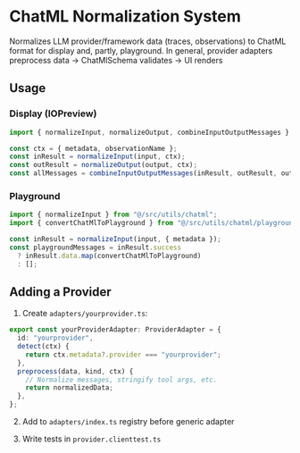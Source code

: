# ChatML Normalization System

Normalizes LLM provider/framework data (traces, observations) to ChatML format for display and, partly, playground.
In general, provider adapters preprocess data → ChatMlSchema validates → UI renders

## Usage

### Display (IOPreview)
```typescript
import { normalizeInput, normalizeOutput, combineInputOutputMessages } from "@/src/utils/chatml";

const ctx = { metadata, observationName };
const inResult = normalizeInput(input, ctx);
const outResult = normalizeOutput(output, ctx);
const allMessages = combineInputOutputMessages(inResult, outResult, output);
```

### Playground
```typescript
import { normalizeInput } from "@/src/utils/chatml";
import { convertChatMlToPlayground } from "@/src/utils/chatml/playgroundConverter";

const inResult = normalizeInput(input, { metadata });
const playgroundMessages = inResult.success
  ? inResult.data.map(convertChatMlToPlayground)
  : [];
```

## Adding a Provider

1. Create `adapters/yourprovider.ts`:
```typescript
export const yourProviderAdapter: ProviderAdapter = {
  id: "yourprovider",
  detect(ctx) {
    return ctx.metadata?.provider === "yourprovider";
  },
  preprocess(data, kind, ctx) {
    // Normalize messages, stringify tool args, etc.
    return normalizedData;
  },
};
```

2. Add to `adapters/index.ts` registry before generic adapter

3. Write tests in `provider.clienttest.ts`

